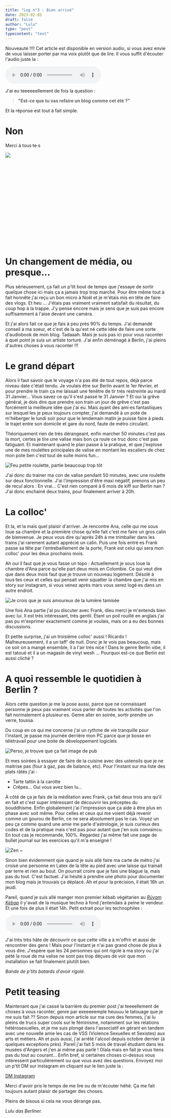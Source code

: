 ```yaml
---
title: "Log n°3 : Bien arrivé"
date: 2023-02-05
draft: false
author: "Lulu"
type: "post"
typecontent: "text"
---
```

Nouveauté !!!! Cet article est disponible en version audio, si vous avez envie de vous laisser porter par ma voix plutôt que de lire. Il vous suffit d'écouter l'audio juste la :

<audio class="audio" src="/img/articles/logbook/log-3/audioblog.mp3" controls></audio>

J'ai eu teeeeeellement de fois la question :

> **"Est-ce que tu vas refaire un blog comme cet été ?"**

Et la réponse est tout à fait simple.

# Non

Merci à tous·te·s

![](/img/articles/logbook/log-3/the-end.png)






<br>
<br>
<br>
<br>
<br>
<br>
<br>
<br>
<br>
<br>
<br>
<br>
<br>
<br>
<br>

# Un changement de média, ou presque...
Plus sérieusement, ça fait un p'tit bout de temps que j'essaye de sortir quelque chose ici mais ça a jamais trop trop marché. Pour être même tout à fait honnête j'ai reçu un bon micro à Noël et je m'étais mis en tête de faire des vlogs. Et heu ... J'étais pas vraiment vraiment satisfait du résultat, du coup hop à la trappe. J'y pense encore mais je sens que je suis pas encore suffisamment à l'aise devant une caméra.

Et j'ai alors fait ce que je fais à peu près 90% du temps. J'ai demandé conseil à ma soeur, et c'est de la qu'est né cette idée de faire une sorte d'audiobook de mon blog. Tadaaah. Mais je suis pas ici pour vous raconter à quel point je suis un artiste torturé. J'ai enfin déménagé à Berlin, j'ai pleins d'autres choses à vous raconter !!!

# Le grand départ

Alors il faut savoir que le voyage n'a pas été de tout repos, déjà parce niveau date c'était tendu. Je voulais être sur Berlin avant le 1er février, et pour prendre le train ça me laissait une fenêtre de tir très restreinte au mardi 31 Janvier... Vous savez ce qu'il s'est passé le 31 Janvier ? Et oui la grêve général, je dois dire que prendre son train un jour de grêve c'est pas forcément la meilleure idée que j'ai eu. Mais ayant des ami·es fantastiques sur lesquel·les je peux toujours compter, j'ai demandé à un pote de m'héberger le lundi soir pour que le lendemain matin je puisse faire à pieds le trajet entre son domicile et gare du nord, faute de métro circulant.

Théoriquement rien de très dérangeant, enfin marcher 50 minutes c'est pas la mort, certes je tire une valise mais bon ça roule ce truc donc c'est pas fatiguant. Et maintenant quand le plan passe à la pratique, et que j'explose une de mes roulettes principales de valise en montant les escaliers de chez mon pote ben c'est tout de suite moins fun...

![Feu petite roulette, partie beaucoup trop tôt](/img/articles/logbook/log-3/roulette.jpg)

J'ai donc du trainer ma con de valise pendant 50 minutes, avec une roulette sur deux fonctionnelle. J'ai l'impression d'être maxi négatif, prenons un peu de recul alors : En vrai... C'est rien comparé à 6 mois de kiff sur Berlin nan ? J'ai donc enchainé deux trains, pour finalement arriver à 20h.

# La colloc'

Et la, et la mais quel plaisir d'arriver. Je rencontre Ana, celle qui me sous loue sa chambre et la première chose qu'elle fait c'est me faire un gros calin de bienvenue. Je peux vous dire qu'après 24h à me trimballer dans les trains j'ai rarement autant apprécié un calin. Puis une fois entré·es Frank passe sa tête par l'entrebaillement de la porte, Frank est celui qui sera mon colloc' pour les deux prochains mois.

Ah oui il faut que je vous fasse un topo : Actuellement je sous loue la chambre d'Ana parce qu'elle part deux mois en Colombie. Ce qui veut dire que dans deux mois faut que je trouve un nouveau logement. Désolé à tous·tes ceux et celles qui pensait venir squatter la chambre que j'ai mis en story sur instagram, si vous venez après mars vous serez logé·es dans un autre endroit.

![Je crois que je suis amoureux de la lumière tamisée](/img/articles/logbook/log-3/chambre.jpg)

Une fois Ana partie j'ai pu discuter avec Frank, dieu merci je m'entends bien avec lui. Il est très intéressant, très gentil. Étant un poil rouillé en anglais j'ai pas pu m'exprimer exactement comme je voulais, mais on a eu des bonnes discussions.

Et petite surprise, j'ai un troisième colloc' aussi ! Ricardo ! Malheureusement, il a un taff' de nuit. Donc je le vois pas beaucoup, mais ce soir on a mangé ensemble, il a l'air très nice ! Dans le genre Berlin vibe, il est tatoué et il a un magasin de vinyl wesh ... Pourquoi est-ce que Berlin est aussi cliché ?

# A quoi ressemble le quotidien à Berlin ?

Alors cette question je me la pose aussi, parce que ne connaissant personne je peux pas vraiment vous parler de toutes les activités que l'on fait normalement à plusieur·es. Genre aller en soirée, sortir prendre un verre, toussa.

Du coup en ce qui me concerne j'ai un rythme de vie tranquille pour l'instant, je passe ma journée derrière mon PC parce que je bosse en télétravail pour une boite de développement logiciels

![Perso, je trouve que ça fait image de pub](/img/articles/logbook/log-3/desktop.jpg)

Et mes soirées à essayer de faire de la cuisine avec des ustensils que je ne maitrise pas (four à gaz, pas de balance, etc). Pour l'instant sur ma liste des plats râtés j'ai :
* Tarte tattin à la carotte
* Crêpes... Oui vous avez bien lu...

À côté de ça je fais de la méditation avec Frank, ça fait deux trois ans qu'il en fait et c'est super intéressant de découvrir les préceptes du bouddhisme. Enfin globalement j'ai l'impression que ça aide à être plus en phase avec soit même. Pour celles et ceux qui me voient déjà revenir comme un gourou de Berlin, ce ne sera absolument pas le cas. Voyez un peu ça comme quand une amie me parle d'astrologie, je suis curieux des codes et de la pratique mais c'est pas pour autant que j'en suis convaincu. En tout cas je recommande, 100%. Regardez j'ai même fait une page de bullet journal sur les exercices qu'il m'a enseigné !

![Zen ~](/img/articles/logbook/log-3/meditation.jpg)

Sinon bien évidemment que quand je suis allé faire ma carte de métro j'ai croisé une personne en Latex de la tête au pied avec une laisse qui trainait par terre et rien au bout. On pourrait croire que je fais une blague la, mais pas du tout. C'est factuel. J'ai hésité à prendre une photo pour documenter mon blog mais je trouvais ça déplacé. Ah et pour la précision, il était 16h un jeudi.

Pareil, quand je suis allé manger mon premier kébab végétarien au [*Rüyam Kébap*](https://rueyamdoener.de) il y'avait de la musique techno à fond j'entendais à peine le vendeur. Et une fois de plus il était 14h. Petit extrait pour les technophiles :

<audio src="/img/articles/logbook/log-3/kebap.mp3" controls></audio>

J'ai très très hâte de découvrir ce que cette ville a à m'offrir et aussi de rencontrer des gens ! Mais pour l'instant je n'ai pas grand chose de plus à vous dire. J'espère que les 24 personnes qui ont rigolé à ma story ou j'ai pété la roue de ma valise ne sont pas trop déçues de voir que mon installation se fait finalement plutôt bien.

*Bande de p'tits batards d'avoir rigolé.*

# Petit teasing

Maintenant que j'ai cassé la barrière du premier post j'ai teeeellement de choses à vous raconter, genre par exeeeeemple heuuuu le tatouage que je me suis fait ?? Sinon depuis mon article sur ma cure des femmes, j'ai lu pleins de trucs super cools sur le féminisme, notamment sur les relations hétérosexuelles, et je me suis plongé dans l'associatif en gérant en tandem avec une nouvelle amie les cas de VSS (Violence Sexuelles et Sexistes) aux arts et métiers. Ah et puis aussi, j'ai arrêté l'alcool depuis octobre dernier (à quelques exceptions près). Pareil j'ai fait 5 mois de travail étudiant dans les musées d'Angers et j'en ai même pas parlé ! Olala mais en fait je vous tiens pas du tout au courant... Enfin bref, si certaines choses ci-dessus vous intéressent particulièrement ou que vous avez des questions. Envoyez moi un p'tit DM sur instagram en cliquant sur le lien juste la :

[DM Instagram](https://ig.me/m/lulus.shenanigans)

Merci d'avoir pris le temps de me lire ou de m'écouter héhé. Ça me fait toujours autant plaisir de partager des choses.

Pleins de bisous si cela ne vous dérange pas.

*Lulu das Berliner.*
